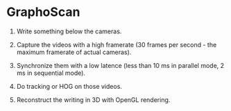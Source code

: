 # GraphoScan

1. Write something below the cameras.

1. Capture the videos with a high framerate (30 frames per second - the maximum framerate of actual cameras).

2. Synchronize them with a low latence (less than 10 ms in parallel mode, 2 ms in sequential mode).

3. Do tracking or HOG on those videos.

4. Reconstruct the writing in 3D with OpenGL rendering.
